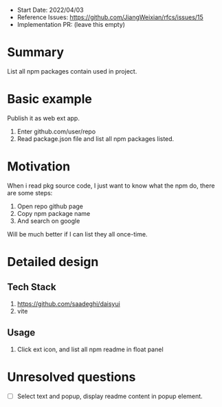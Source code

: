 - Start Date: 2022/04/03
- Reference Issues: https://github.com/JiangWeixian/rfcs/issues/15
- Implementation PR: (leave this empty)

# Summary

List all npm packages contain used in project.

# Basic example

Publish it as web ext app. 

1. Enter github.com/user/repo
2. Read package.json file and list all npm packages listed.

# Motivation

When i read pkg source code, I just want to know what the npm do, there are some steps:

1. Open repo github page
2. Copy npm package name
3. And search on google

Will be much better if I can list they all once-time.

# Detailed design

## Tech Stack

1. https://github.com/saadeghi/daisyui
2. vite

## Usage

1. Click ext icon, and list all npm readme in float panel

# Unresolved questions

- [ ] Select text and popup, display readme content in popup element.